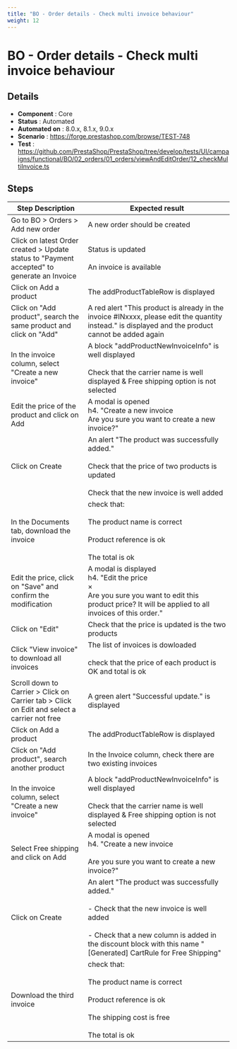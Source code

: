 ```yaml
---
title: "BO - Order details - Check multi invoice behaviour"
weight: 12
---
```


# BO - Order details - Check multi invoice behaviour
## Details
* **Component** : Core
* **Status** : Automated
* **Automated on** : 8.0.x, 8.1.x, 9.0.x
* **Scenario** : https://forge.prestashop.com/browse/TEST-748
* **Test** : https://github.com/PrestaShop/PrestaShop/tree/develop/tests/UI/campaigns/functional/BO/02_orders/01_orders/viewAndEditOrder/12_checkMultiInvoice.ts

## Steps
| Step Description | Expected result |
| ----- | ----- |
| Go to BO > Orders > Add new order | A new order should be created |
| Click on latest Order created > Update status to "Payment accepted" to generate an Invoice | Status is updated<br><br>An invoice is available |
| Click on Add a product | The addProductTableRow is displayed |
| Click on "Add product", search the same product and click on "Add" | A red alert "This product is already in the invoice #INxxxx, please edit the quantity instead." is displayed and the product cannot be added again |
| In the invoice column, select "Create a new invoice" | A block "addProductNewInvoiceInfo" is well displayed<br><br>Check that the carrier name is well displayed & Free shipping option is not selected |
| Edit the price of the product and click on Add | A modal is opened <br>h4. "Create a new invoice<br>Are you sure you want to create a new invoice?" |
| Click on Create | An alert "The product was successfully added."<br><br>Check that the price of two products is updated<br><br>Check that the new invoice is well added |
| In the Documents tab, download the invoice | check that:<br><br>The product name is correct<br><br>Product reference is ok<br><br>The total is ok |
| Edit the price, click on "Save" and confirm the modification | A modal is displayed<br>h4. "Edit the price<br>×<br>Are you sure you want to edit this product price? It will be applied to all invoices of this order." |
| Click on "Edit" | Check that the price is updated is the two products |
| Click "View invoice" to download all invoices | The list of invoices is dowloaded<br><br>check that the price of each product is OK and total is ok |
| Scroll down to Carrier > Click on Carrier tab > Click on Edit and select a carrier not free | A green alert "Successful update." is displayed |
| Click on Add a product | The addProductTableRow is displayed |
| Click on "Add product", search another product | In the Invoice column, check there are two existing invoices |
| In the invoice column, select "Create a new invoice" | A block "addProductNewInvoiceInfo" is well displayed<br><br>Check that the carrier name is well displayed & Free shipping option is not selected |
| Select Free shipping and click on Add | A modal is opened <br>h4. "Create a new invoice<br><br>Are you sure you want to create a new invoice?" |
| Click on Create | An alert "The product was successfully added."<br><br>- Check that the new invoice is well added<br><br>- Check that a new column is added in the discount block with this name "[Generated] CartRule for Free Shipping" |
| Download the third invoice | check that:<br><br>The product name is correct<br><br>Product reference is ok<br><br>The shipping cost is free<br><br>The total is ok |

